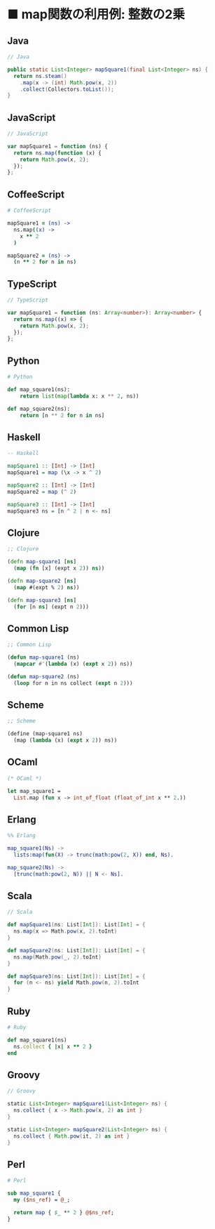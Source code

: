 ■ map関数の利用例: 整数の2乗
==============================
## Java
```java
// Java

public static List<Integer> mapSquare1(final List<Integer> ns) {
  return ns.steam()
    .map(x -> (int) Math.pow(x, 2))
    .collect(Collectors.toList());
}
```


## JavaScript
```javascript
// JavaScript

var mapSquare1 = function (ns) {
  return ns.map(function (x) {
    return Math.pow(x, 2);
  });
};
```


## CoffeeScript
```coffeescript
# CoffeeScript

mapSquare1 = (ns) ->
  ns.map((x) ->
    x ** 2
  )

mapSquare2 = (ns) ->
  (n ** 2 for n in ns)
```


## TypeScript
```typescript
// TypeScript

var mapSquare1 = function (ns: Array<number>): Array<number> {
  return ns.map((x) => {
    return Math.pow(x, 2);
  });
};
```


## Python
```python
# Python

def map_square1(ns):
    return list(map(lambda x: x ** 2, ns))

def map_square2(ns):
    return [n ** 2 for n in ns]
```


## Haskell
```haskell
-- Haskell

mapSquare1 :: [Int] -> [Int]
mapSquare1 = map (\x -> x ^ 2)

mapSquare2 :: [Int] -> [Int]
mapSquare2 = map (^ 2)

mapSquare3 :: [Int] -> [Int]
mapSquare3 ns = [n ^ 2 | n <- ns]
```


## Clojure
```clojure
;; Clojure

(defn map-square1 [ns]
  (map (fn [x] (expt x 2)) ns))

(defn map-square2 [ns]
  (map #(expt % 2) ns))

(defn map-square3 [ns]
  (for [n ns] (expt n 2)))
```


## Common Lisp
```lisp
;; Common Lisp

(defun map-square1 (ns)
  (mapcar #'(lambda (x) (expt x 2)) ns))

(defun map-square2 (ns)
  (loop for n in ns collect (expt n 2)))
```


## Scheme
```scheme
;; Scheme

(define (map-square1 ns)
  (map (lambda (x) (expt x 2)) ns))
```


## OCaml
```ocaml
(* OCaml *)

let map_square1 =
  List.map (fun x -> int_of_float (float_of_int x ** 2.))
```


## Erlang
```erlang
%% Erlang

map_square1(Ns) ->
  lists:map(fun(X) -> trunc(math:pow(2, X)) end, Ns).

map_square2(Ns) ->
  [trunc(math:pow(2, N)) || N <- Ns].
```


## Scala
```scala
// Scala

def mapSquare1(ns: List[Int]): List[Int] = {
  ns.map(x => Math.pow(x, 2).toInt)
}

def mapSquare2(ns: List[Int]): List[Int] = {
  ns.map(Math.pow(_, 2).toInt)
}

def mapSquare3(ns: List[Int]): List[Int] = {
  for (n <- ns) yield Math.pow(n, 2).toInt
}
```


## Ruby
```ruby
# Ruby

def map_square1(ns)
  ns.collect { |x| x ** 2 }
end
```


## Groovy
```groovy
// Groovy

static List<Integer> mapSquare1(List<Integer> ns) {
  ns.collect { x -> Math.pow(x, 2) as int }
}

static List<Integer> mapSquare2(List<Integer> ns) {
  ns.collect { Math.pow(it, 2) as int }
}
```


## Perl
```perl
# Perl

sub map_square1 {
  my ($ns_ref) = @_;

  return map { $_ ** 2 } @$ns_ref;
}
```
